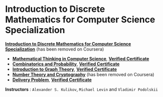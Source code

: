 # Introduction to Discrete Mathematics for Computer Science Specialization

**[Introduction to Discrete Mathematics for Computer Science Specialization](https://www.coursera.org/specializations/discrete-mathematics?)** (has been removed on Coursera)
+ **[Mathematical Thinking in Computer Science](https://www.coursera.org/learn/what-is-a-proof?specialization=discrete-mathematics)**, [**Verified Certificate**](https://www.coursera.org/account/accomplishments/certificate/2NE4XUPLWWRR)
+ **[Combinatorics and Probability](https://www.coursera.org/learn/combinatorics?specialization=discrete-mathematics)**, [**Verified Certificate**](
https://www.coursera.org/account/accomplishments/certificate/CPEVMF8DJQDW)
+ **[Introduction to Graph Theory](https://www.coursera.org/learn/graphs?specialization=discrete-mathematics)**, [**Verified Certificate**](https://www.coursera.org/account/accomplishments/certificate/ZGAQVB5978HN)
+ **[Number Theory and Cryptography](https://www.coursera.org/learn/number-theory-cryptography?specialization=discrete-mathematics)** (has been removed on Coursera)
+ **[Delivery Problem](https://www.coursera.org/learn/delivery-problem)**, [**Verified Certificate**](https://www.coursera.org/account/accomplishments/certificate/YMZTGBJZUB38)


**Instructors** : `Alexander S. Kulikov`, `Michael Levin` and `Vladimir Podolskii`
